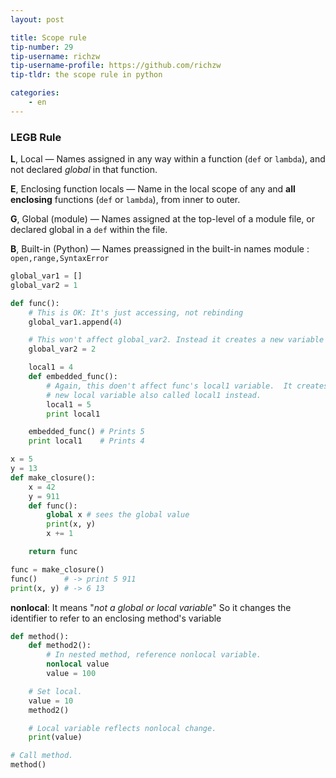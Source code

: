 ```yaml
---
layout: post

title: Scope rule
tip-number: 29
tip-username: richzw
tip-username-profile: https://github.com/richzw
tip-tldr: the scope rule in python

categories:
    - en
---
```


### LEGB Rule

**L**, Local — Names assigned in any way within a function (`def` or `lambda`), and not declared _global_ in that function.

**E**, Enclosing function locals — Name in the local scope of any and **all enclosing** functions (`def` or `lambda`), from inner to outer.

**G**, Global (module) — Names assigned at the top-level of a module file, or declared global in a `def` within the file.

**B**, Built-in (Python) — Names preassigned in the built-in names module : `open,range,SyntaxError`

```python
global_var1 = []
global_var2 = 1

def func():
    # This is OK: It's just accessing, not rebinding
    global_var1.append(4) 

    # This won't affect global_var2. Instead it creates a new variable
    global_var2 = 2 

    local1 = 4
    def embedded_func():
        # Again, this doen't affect func's local1 variable.  It creates a 
        # new local variable also called local1 instead.
        local1 = 5
        print local1

    embedded_func() # Prints 5
    print local1    # Prints 4
```

```python
x = 5
y = 13
def make_closure():
    x = 42
    y = 911
    def func():
        global x # sees the global value
        print(x, y)
        x += 1

    return func

func = make_closure()
func()      # -> print 5 911
print(x, y) # -> 6 13
```

**nonlocal**: It means "_not a global or local variable_" So it changes the identifier to refer to an enclosing method's variable

```python
def method():
    def method2():
        # In nested method, reference nonlocal variable.
        nonlocal value
        value = 100

    # Set local.
    value = 10
    method2()

    # Local variable reflects nonlocal change.
    print(value)

# Call method.
method()
```
